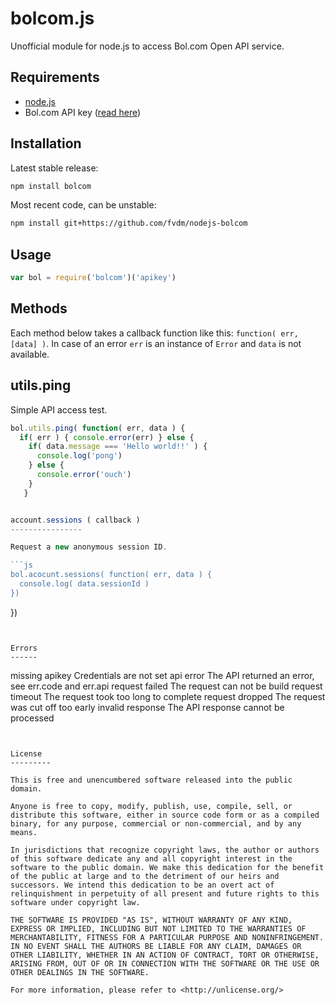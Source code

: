 bolcom.js
=========

Unofficial module for node.js to access Bol.com Open API service.


Requirements
------------

* [node.js](https://nodejs.org)
* Bol.com API key ([read here](https://developers.bol.com/documentatie/aan-de-slag/))


Installation
------------

Latest stable release:

```bash
npm install bolcom
```

Most recent code, can be unstable:

```bash
npm install git+https://github.com/fvdm/nodejs-bolcom
```


Usage
-----

```js
var bol = require('bolcom')('apikey')
```


Methods
-------

Each method below takes a callback function like this: `function( err, [data] )`.
In case of an error `err` is an instance of `Error` and `data` is not available.


utils.ping
---------

Simple API access test.

```js
bol.utils.ping( function( err, data ) {
  if( err ) { console.error(err) } else {
    if( data.message === 'Hello world!!' ) {
      console.log('pong')
    } else {
      console.error('ouch')
    }
   }


account.sessions ( callback )
----------------

Request a new anonymous session ID.

```js
bol.acocunt.sessions( function( err, data ) {
  console.log( data.sessionId )
})
```
})
```


Errors
------

```
missing apikey    Credentials are not set
api error         The API returned an error, see err.code and err.api
request failed    The request can not be build
request timeout   The request took too long to complete
request dropped   The request was cut off too early
invalid response  The API response cannot be processed
```


License
---------

This is free and unencumbered software released into the public domain.

Anyone is free to copy, modify, publish, use, compile, sell, or
distribute this software, either in source code form or as a compiled
binary, for any purpose, commercial or non-commercial, and by any
means.

In jurisdictions that recognize copyright laws, the author or authors
of this software dedicate any and all copyright interest in the
software to the public domain. We make this dedication for the benefit
of the public at large and to the detriment of our heirs and
successors. We intend this dedication to be an overt act of
relinquishment in perpetuity of all present and future rights to this
software under copyright law.

THE SOFTWARE IS PROVIDED "AS IS", WITHOUT WARRANTY OF ANY KIND,
EXPRESS OR IMPLIED, INCLUDING BUT NOT LIMITED TO THE WARRANTIES OF
MERCHANTABILITY, FITNESS FOR A PARTICULAR PURPOSE AND NONINFRINGEMENT.
IN NO EVENT SHALL THE AUTHORS BE LIABLE FOR ANY CLAIM, DAMAGES OR
OTHER LIABILITY, WHETHER IN AN ACTION OF CONTRACT, TORT OR OTHERWISE,
ARISING FROM, OUT OF OR IN CONNECTION WITH THE SOFTWARE OR THE USE OR
OTHER DEALINGS IN THE SOFTWARE.

For more information, please refer to <http://unlicense.org/>
